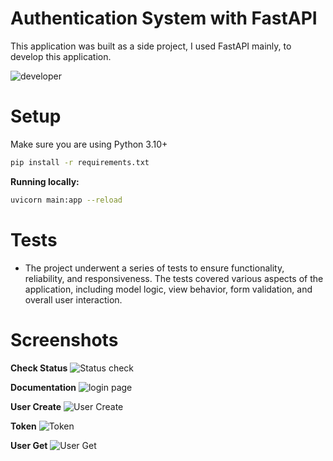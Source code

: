 # Authentication System with FastAPI
This application was built as a side project, I used FastAPI mainly, to develop this application.


![developer](https://img.shields.io/badge/Developed%20By%20%3A-Inzamamul%20Haque%20Ashique-red)

# Setup

Make sure you are using Python 3.10+

```bash
pip install -r requirements.txt
```


**Running locally:**

```bash
uvicorn main:app --reload
```

# Tests
- The project underwent a series of tests to ensure functionality, reliability, and responsiveness. The tests covered various aspects of the application, including model logic, view behavior, form validation, and overall user interaction.

# Screenshots 

**Check Status**
![Status check](https://github.com/ExpoPythonist/Authenticator_FastAPI/preview/blob/master/Status_check.png)

**Documentation**
![login page](https://github.com/ExpoPythonist/Authenticator_FastAPI/preview/blob/master/Docs.png)

**User Create**
![User Create](https://github.com/ExpoPythonist/Authenticator_FastAPI/blob/master/user_create.png)

**Token**
![Token](https://github.com/ExpoPythonist/Authenticator_FastAPI/blob/master/Auth_token.png)

**User Get**
![User Get](https://github.com/ExpoPythonist/Authenticator_FastAPI/blob/master/User_get.png)

